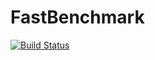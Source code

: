 # FastBenchmark

[![Build Status](https://github.com/alfaromartino/FastBenchmark.jl/actions/workflows/CI.yml/badge.svg?branch=main)](https://github.com/alfaromartino/FastBenchmark.jl/actions/workflows/CI.yml?query=branch%3Amain)
